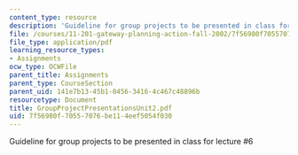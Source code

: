 ```yaml
---
content_type: resource
description: 'Guideline for group projects to be presented in class for lecture #6'
file: /courses/11-201-gateway-planning-action-fall-2002/7f56980f70557076be114eef5054f030_GroupProjectPresentationsUnit2.pdf
file_type: application/pdf
learning_resource_types:
- Assignments
ocw_type: OCWFile
parent_title: Assignments
parent_type: CourseSection
parent_uid: 141e7b13-45b1-0456-3416-4c467c48896b
resourcetype: Document
title: GroupProjectPresentationsUnit2.pdf
uid: 7f56980f-7055-7076-be11-4eef5054f030
---
```

Guideline for group projects to be presented in class for lecture #6

